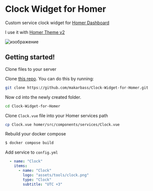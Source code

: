 # Clock Widget for Homer
Custom service clock widget for [Homer Dashboard](https://github.com/bastienwirtz/homer)

I use it with [Homer Theme v2](https://github.com/walkxcode/homer-theme)

![изображение](https://github.com/makarbass/Clock-Widget-for-Homer/assets/52400119/baa00d8d-7190-444d-8890-fc4795443749)

## Getting started!

Clone files to your server



Clone [this repo](https://github.com/makarbass/Clock-Widget-for-Homer.git). You can do this by running:

```sh
git clone https://github.com/makarbass/Clock-Widget-for-Homer.git
```

Now cd into the newly created folder.

```sh
cd Clock-Widget-for-Homer
```

Clone `Clock.vue` file into your Homer services path
```sh
cp Clock.vue homer/src/components/services/Clock.vue
```

Rebuild your docker compose
```sh
$ docker compose build
```

Add service to `config.yml`

```yml
  - name: "Clock"
    items:
      - name: "Clock"
        logo: "assets/tools/clock.png"
        type: "Clock"
        subtitle: "UTC +3"
```
